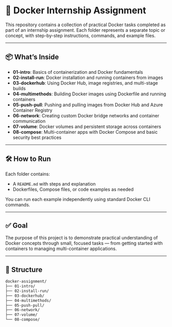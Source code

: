 # 🐳 Docker Internship Assignment

This repository contains a collection of practical Docker tasks completed as part of an internship assignment. Each folder represents a separate topic or concept, with step-by-step instructions, commands, and example files.

---

## 📦 What’s Inside

- **01-intro**: Basics of containerization and Docker fundamentals
- **02-install-run**: Docker installation and running containers from images
- **03-dockerhub**: Using Docker Hub, image registries, and multi-stage builds
- **04-multimethods**: Building Docker images using Dockerfile and running containers
- **05-push-pull**: Pushing and pulling images from Docker Hub and Azure Container Registry
- **06-network**: Creating custom Docker bridge networks and container communication
- **07-volume**: Docker volumes and persistent storage across containers
- **08-compose**: Multi-container apps with Docker Compose and basic security best practices

---

## 🛠️ How to Run

Each folder contains:
- A `README.md` with steps and explanation
- Dockerfiles, Compose files, or code examples as needed

You can run each example independently using standard Docker CLI commands.

---

## ✅ Goal

The purpose of this project is to demonstrate practical understanding of Docker concepts through small, focused tasks — from getting started with containers to managing multi-container applications.

---

## 📁 Structure

```bash
docker-assignment/
├── 01-intro/
├── 02-install-run/
├── 03-dockerhub/
├── 04-multimethods/
├── 05-push-pull/
├── 06-network/
├── 07-volume/
└── 08-compose/
